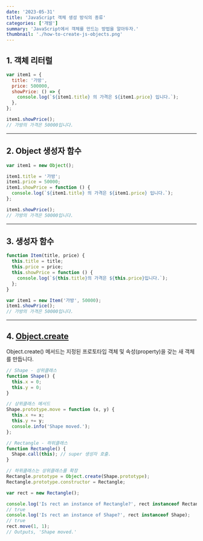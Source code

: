 ```yaml
---
date: '2023-05-31'
title: 'JavaScript 객체 생성 방식의 종류'
categories: ['개발']
summary: 'JavaScript에서 객체를 만드는 방법을 알아두자.'
thumbnail: './how-to-create-js-objects.png'
---
```


## 1. 객체 리터럴

```js
var item1 = {
  title: '가방',
  price: 500000,
  showPrice: () => {
    console.log(`${item1.title} 의 가격은 ${item1.price} 입니다.`);
  },
};

item1.showPrice();
// 가방의 가격은 50000입니다.
```

---

## 2. Object 생성자 함수

```js
var item1 = new Object();

item1.title = '가방';
item1.price = 50000;
item1.showPrice = function () {
  console.log(`${item1.title} 의 가격은 ${item1.price} 입니다.`);
};

item1.showPrice();
// 가방의 가격은 50000입니다.
```

---

## 3. 생성자 함수

```js
function Item(title, price) {
  this.title = title;
  this.price = price;
  this.showPrice = function () {
    console.log(`${this.title}의 가격은 ${this.price}입니다.`);
  };
}

var item1 = new Item('가방', 50000);
item1.showPrice();
// 가방의 가격은 50000입니다.
```

---

## 4. [Object.create](https://developer.mozilla.org/ko/docs/Web/JavaScript/Reference/Global_Objects/Object/create)

Object.create() 메서드는 지정된 프로토타입 객체 및 속성(property)을 갖는 새 객체를 만듭니다.

```js
// Shape - 상위클래스
function Shape() {
  this.x = 0;
  this.y = 0;
}

// 상위클래스 메서드
Shape.prototype.move = function (x, y) {
  this.x += x;
  this.y += y;
  console.info('Shape moved.');
};

// Rectangle - 하위클래스
function Rectangle() {
  Shape.call(this); // super 생성자 호출.
}

// 하위클래스는 상위클래스를 확장
Rectangle.prototype = Object.create(Shape.prototype);
Rectangle.prototype.constructor = Rectangle;

var rect = new Rectangle();

console.log('Is rect an instance of Rectangle?', rect instanceof Rectangle);
// true
console.log('Is rect an instance of Shape?', rect instanceof Shape);
// true
rect.move(1, 1);
// Outputs, 'Shape moved.'
```
